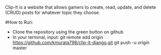 Clip-It is a website that allows gamers to create, read, update, and delete (CRUD) posts for whatever topic they choose.

#How to Run:
- Clone the repository using the green button on github
- In your terminal, input: 
    git remote add origin https://github.com/kmurata798/clip-it-django.git
    git push -u origin master